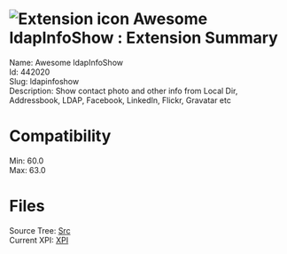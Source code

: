 # ![Extension icon](https://addons.thunderbird.net/user-media/addon_icons/442/442020-64.png?modified=1540174504) Awesome ldapInfoShow : Extension Summary

Name: Awesome ldapInfoShow  
Id: 442020  
Slug: ldapinfoshow  
Description: Show contact photo and other info from Local Dir, Addressbook, LDAP, Facebook, LinkedIn, Flickr, Gravatar etc
  

# Compatibility
Min: 60.0  
Max: 63.0  

# Files

Source Tree: [Src](C:/Dev/Thunderbird/ThunderKdB/xall/x60/442020-ldapinfoshow/src)  
Current XPI: [XPI](C:/Dev/Thunderbird/ThunderKdB/xall/x60/442020-ldapinfoshow/xpi)  



